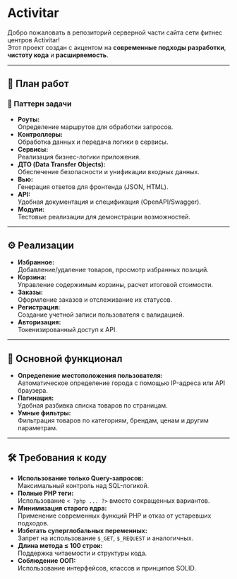 # Activitar

Добро пожаловать в репозиторий серверной части  сайта сети фитнес центров Activitar!  
Этот проект создан с акцентом на **современные подходы разработки**, **чистоту кода** и **расширяемость**.  

---

## 📌 План работ  

### 🧩 Паттерн задачи  
- **Роуты:**  
  Определение маршрутов для обработки запросов.  
- **Контроллеры:**  
  Обработка данных и передача логики в сервисы.  
- **Сервисы:**  
  Реализация бизнес-логики приложения.  
- **ДТО (Data Transfer Objects):**  
  Обеспечение безопасности и унификации входных данных.  
- **Вью:**  
  Генерация ответов для фронтенда (JSON, HTML).  
- **API:**  
  Удобная документация и спецификация (OpenAPI/Swagger).  
- **Модули:**  
  Тестовые реализации для демонстрации возможностей.  

---

## ⚙️ Реализации  

- **Избранное:**  
  Добавление/удаление товаров, просмотр избранных позиций.  
- **Корзина:**  
  Управление содержимым корзины, расчет итоговой стоимости.  
- **Заказы:**  
  Оформление заказов и отслеживание их статусов.  
- **Регистрация:**  
  Создание учетной записи пользователя с валидацией.  
- **Авторизация:**  
  Токенизированный доступ к API.  

---

## 🚀 Основной функционал  

- **Определение местоположения пользователя:**  
  Автоматическое определение города с помощью IP-адреса или API браузера.  
- **Пагинация:**  
  Удобная разбивка списка товаров по страницам.  
- **Умные фильтры:**  
  Фильтрация товаров по категориям, брендам, ценам и другим параметрам.  

---

## 🛠️ Требования к коду  

- **Использование только Query-запросов:**  
  Максимальный контроль над SQL-логикой.  
- **Полные PHP теги:**  
  Использование `< ?php ... ?>` вместо сокращенных вариантов.  
- **Минимизация старого ядра:**  
  Применение современных функций PHP и отказ от устаревших подходов.  
- **Избегать суперглобальных переменных:**  
  Запрет на использование `$_GET`, `$_REQUEST` и аналогичных.  
- **Длина метода ≤ 100 строк:**  
  Поддержка читаемости и структуры кода.  
- **Соблюдение ООП:**  
  Использование интерфейсов, классов и принципов SOLID.  
